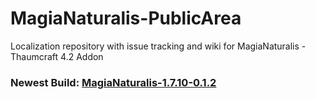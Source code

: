 # MagiaNaturalis-PublicArea

Localization repository with issue tracking and wiki for MagiaNaturalis - Thaumcraft 4.2 Addon
### Newest Build: [MagiaNaturalis-1.7.10-0.1.2](https://www.dropbox.com/s/ddjx5tgomewpf6d/MagiaNaturalis-1.7.10-0.1.2.jar?dl=1)

